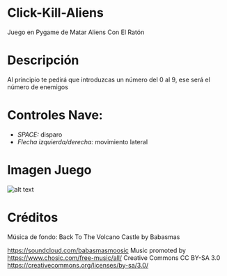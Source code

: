 # Click-Kill-Aliens
Juego en Pygame de Matar Aliens Con El Ratón

# Descripción
Al principio te pedirá que introduzcas un número del 0 al 9, ese será el número de enemigos 

# Controles Nave:
- *SPACE:* disparo
- *Flecha izquierda/derecha:* movimiento lateral

# Imagen Juego
![alt text](https://github.com/MaQuiNa1995/Click-Kill-Aliens/blob/master/juego.png?raw=true)

# Créditos
Música de fondo: Back To The Volcano Castle by Babasmas

https://soundcloud.com/babasmasmoosic
Music promoted by https://www.chosic.com/free-music/all/
Creative Commons CC BY-SA 3.0
https://creativecommons.org/licenses/by-sa/3.0/
